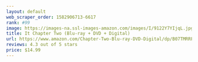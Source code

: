 ```yaml
---
layout: default 
﻿web_scraper_order: 1582906713-6617
rank: #99
image: https://images-na.ssl-images-amazon.com/images/I/9122Y7YIjqL.jpg
title: It Chapter Two (Blu-ray + DVD + Digital)
url: https://www.amazon.com/Chapter-Two-Blu-ray-DVD-Digital/dp/B07TMRRFXK/ref=zg_mw_movies-tv_99?_encoding=UTF8&psc=1&refRID=46H18T9MD3CR2HGGW70G
reviews: 4.3 out of 5 stars
price: $14.99 
---
```

